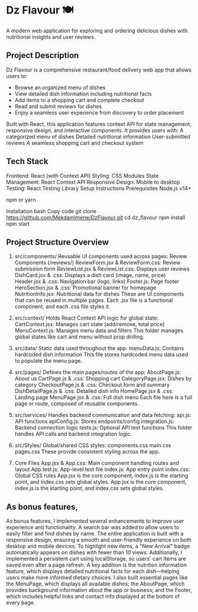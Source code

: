 
# Dz Flavour 🍽

A modern web application for exploring and ordering delicious dishes with nutritional insights and user reviews.

## Project Description

Dz Flavour is a comprehensive restaurant/food delivery web app that allows users to:
- Browse an organized menu of dishes
- View detailed dish information including nutritional facts
- Add items to a shopping cart and complete checkout
- Read and submit reviews for dishes
- Enjoy a seamless user experience from discovery to order placement

Built with React, this application features context API for state management, responsive design, and interactive components.
It provides users with:
A categorized menu of dishes
Detailed nutritional information
User-submitted reviews
A seamless shopping cart and checkout system
## Tech Stack
Frontend: React (with Context API)
Styling: CSS Modules
State Management: React Context API
Responsive Design: Mobile to desktop
Testing: React Testing Library
Setup Instructions
Prerequisites
Node.js v14+

npm or yarn

Installation
bash
Copy code
git clone https://github.com/MekdamImene/DzFlavour.git
cd dz_flavour
npm install
npm start
## Project Structure Overview
1. src/components/
Reusable UI components used across pages:
Review Components (/reviews/)
ReviewForm.jsx & ReviewForm.css: Review submission form
ReviewList.jsx & ReviewList.css: Displays user reviews
DishCard.jsx & .css: Displays a dish card (image, name, price)
Header.jsx & .css: Navigation bar (logo, links)
Footer.js: Page footer
HeroSection.jsx & .css: Promotional banner for homepage
NutritionInfo.jsx: Nutritional data for dishes
These are UI components that can be reused in multiple pages. Each .jsx file is a functional component, and each .css file styles it.

2. src/context/
Holds React Context API logic for global state:
CartContext.jsx: Manages cart state (add/remove, total price)
MenuContext.js: Manages menu data and filters
This folder manages global states like cart and menu without prop drilling.

3. src/data/
Static data used throughout the app:
menuData.js: Contains hardcoded dish information
This file stores hardcoded menu data used to populate the menu page.

4. src/pages/
Defines the main pages/routes of the app:
AboutPage.js: About us
CartPage.js & .css: Shopping cart
CategoryPage.jsx: Dishes by category
CheckoutPage.js & .css: Checkout form and summary
DishDetailPage.js & .css: Detailed dish info
HomePage.jsx & .css: Landing page
MenuPage.jsx & .css: Full dish menu
Each file here is a full page or route, composed of reusable components.

5. src/services/
Handles backend communication and data fetching:
api.js: API functions
apiConfig.js: Stores endpoints/config
integration.js: Backend connection logic
tests.js: Optional API test functions
This folder handles API calls and backend integration logic.

6. src/Styles/
Global/shared CSS styles:
components.css
main.css
pages.css
These provide consistent styling across the app.

7. Core Files
App.jsx & App.css: Main component handling routes and layout
App.test.js: App-level test file
index.js: App entry point
index.css: Global CSS rules
App.jsx is the core component, index.js is the starting point, and index.css sets global styles.
App.jsx is the core component, index.js is the starting point, and index.css sets global styles.
## As bonus features,
As bonus features, I implemented several enhancements to improve user experience and functionality. A search bar was added to allow users to easily filter and find dishes by name. The entire application is built with a responsive design, ensuring a smooth and user-friendly experience on both desktop and mobile devices. To highlight new items, a "New Arrival" badge automatically appears on dishes with fewer than 10 views. Additionally, I implemented a persistent cart using localStorage, so users' cart items are saved even after a page refresh. A key addition is the nutrition information feature, which displays detailed nutritional facts for each dish—helping users make more informed dietary choices. I also built essential pages like the MenuPage, which displays all available dishes; the AboutPage, which provides background information about the app or business; and the Footer, which includes helpful links and contact info displayed at the bottom of every page.
